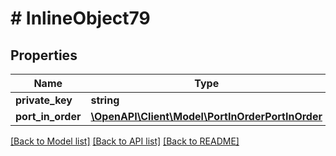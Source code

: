 # # InlineObject79

## Properties

Name | Type | Description | Notes
------------ | ------------- | ------------- | -------------
**private_key** | **string** |  |
**port_in_order** | [**\OpenAPI\Client\Model\PortInOrderPortInOrder**](PortInOrderPortInOrder.md) |  |

[[Back to Model list]](../../README.md#models) [[Back to API list]](../../README.md#endpoints) [[Back to README]](../../README.md)
